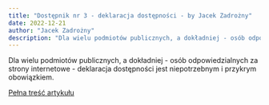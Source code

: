 ```yaml
---
title: "Dostępnik nr 3 - deklaracja dostępności - by Jacek Zadrożny"
date: 2022-12-21
author: "Jacek Zadrożny"
description: "Dla wielu podmiotów publicznych, a dokładniej - osób odpowiedzialnych za strony internetowe - deklaracja dostępności jest niepotrzebnym i przykrym obowiązkiem."
---
```


Dla wielu podmiotów publicznych, a dokładniej - osób odpowiedzialnych za strony internetowe - deklaracja dostępności jest niepotrzebnym i przykrym obowiązkiem.

[Pełna treść artykułu](https://dostepnik.substack.com/p/dostepnik-nr-3-deklaracja-dostepnosci-991792)
